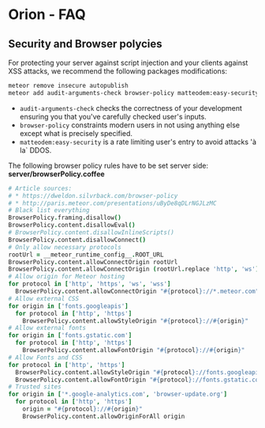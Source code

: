 # Orion - FAQ
## Security and Browser polycies
For protecting your server against script injection
and your clients against XSS attacks, we recommend
the following packages modifications:
```bash
meteor remove insecure autopublish
meteor add audit-arguments-check browser-policy matteodem:easy-security
```
* `audit-arguments-check` checks the correctness of your development ensuring you that you've carefully checked user's inputs.
* `browser-policy` constraints modern users in not using anything else except what is precisely specified.
* `matteodem:easy-security` is a rate limiting user's entry to avoid attacks 'à la` DDOS.

The following browser policy rules have to be set server side:
**server/browserPolicy.coffee**
```coffee
# Article sources:
# * https://dweldon.silvrback.com/browser-policy
# * http://paris.meteor.com/presentations/uByDe8qDLrNGJLzMC
# Black list everything
BrowserPolicy.framing.disallow()
BrowserPolicy.content.disallowEval()
# BrowserPolicy.content.disallowInlineScripts()
BrowserPolicy.content.disallowConnect()
# Only allow necessary protocols
rootUrl = __meteor_runtime_config__.ROOT_URL
BrowserPolicy.content.allowConnectOrigin rootUrl
BrowserPolicy.content.allowConnectOrigin (rootUrl.replace 'http', 'ws')
# Allow origin for Meteor hosting
for protocol in ['http', 'https', 'ws', 'wss']
  BrowserPolicy.content.allowConnectOrigin "#{protocol}://*.meteor.com"
# Allow external CSS
for origin in ['fonts.googleapis']
  for protocol in ['http', 'https']
    BrowserPolicy.content.allowStyleOrigin "#{protocol}://#{origin}"
# Allow external fonts
for origin in ['fonts.gstatic.com']
  for protocol in ['http', 'https']
    BrowserPolicy.content.allowFontOrigin "#{protocol}://#{origin}"
# Allow Fonts and CSS
for protocol in ['http', 'https']
  BrowserPolicy.content.allowStyleOrigin "#{protocol}://fonts.googleapis.com"
  BrowserPolicy.content.allowFontOrigin "#{protocol}://fonts.gstatic.com"
# Trusted sites
for origin in ['*.google-analytics.com', 'browser-update.org']
  for protocol in ['http', 'https']
    origin = "#{protocol}://#{origin}"
    BrowserPolicy.content.allowOriginForAll origin
```
